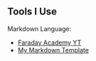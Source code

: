 ## Tools I Use

Markdown Language:  
- [Faraday Academy YT](https://www.youtube.com/watch?v=bTVIMt3XllM)
- [My Markdown Template](./Markdown_template.md)